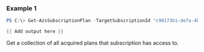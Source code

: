 ### Example 1
```powershell
PS C:\> Get-AzsSubscriptionPlan -TargetSubscriptionId "c90173b1-de7a-4b1d-8600-b832b0e65946"

{{ Add output here }}
```

Get a collection of all acquired plans that subscription has access to.